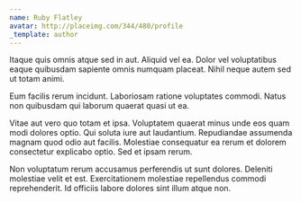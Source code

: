 ```yaml
---
name: Ruby Flatley
avatar: http://placeimg.com/344/480/profile
_template: author
---
```

Itaque quis omnis atque sed in aut. Aliquid vel ea. Dolor vel voluptatibus eaque quibusdam sapiente omnis numquam placeat. Nihil neque autem sed ut totam animi.
  
Eum facilis rerum incidunt. Laboriosam ratione voluptates commodi. Natus non quibusdam qui laborum quaerat quasi ut ea.
  
Vitae aut vero quo totam et ipsa. Voluptatem quaerat minus unde eos quam modi dolores optio. Qui soluta iure aut laudantium. Repudiandae assumenda magnam quod odio aut facilis. Molestiae consequatur ea rerum et dolorem consectetur explicabo optio. Sed et ipsam rerum.
  
Non voluptatum rerum accusamus perferendis ut sunt dolores. Deleniti molestiae velit et est. Exercitationem molestiae repellendus commodi reprehenderit. Id officiis labore dolores sint illum atque non.
